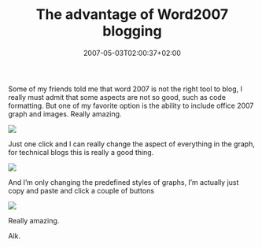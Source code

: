 ﻿---
title: "The advantage of Word2007 blogging"
description: ""
date: 2007-05-03T02:00:37+02:00
draft: false
tags: [General]
categories: [General]
---
Some of my friends told me that word 2007 is not the right tool to blog, I really must admit that some aspects are not so good, such as code formatting. But one of my favorite option is the ability to include office 2007 graph and images. Really amazing.

![](https://www.codewrecks.com/blog/wp-content/uploads/2007/05/050307-0951-theadvantag12.png)

Just one click and I can really change the aspect of everything in the graph, for technical blogs this is really a good thing.

![](https://www.codewrecks.com/blog/wp-content/uploads/2007/05/050307-0951-theadvantag21.png)

And I’m only changing the predefined styles of graphs, I’m actually just copy and paste and click a couple of buttons

![](https://www.codewrecks.com/blog/wp-content/uploads/2007/05/050307-0951-theadvantag31.png)

Really amazing.

Alk.
